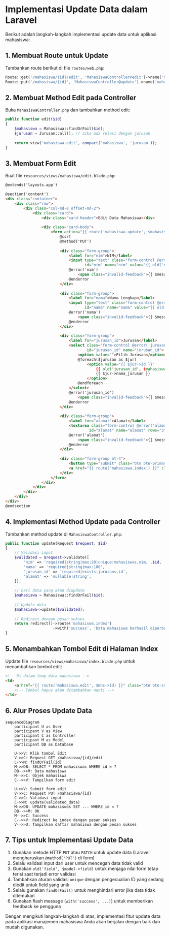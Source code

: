 # Implementasi Update Data dalam Laravel

Berikut adalah langkah-langkah implementasi update data untuk aplikasi mahasiswa:

## 1. Membuat Route untuk Update

Tambahkan route berikut di file `routes/web.php`:

```php
Route::get('/mahasiswa/{id}/edit', 'MahasiswaController@edit')->name('mahasiswa.edit');
Route::put('/mahasiswa/{id}', 'MahasiswaController@update')->name('mahasiswa.update');
```

## 2. Membuat Method Edit pada Controller

Buka `MahasiswaController.php` dan tambahkan method edit:

```php
public function edit($id)
{
    $mahasiswa = Mahasiswa::findOrFail($id);
    $jurusan = Jurusan::all(); // Jika ada relasi dengan jurusan
    
    return view('mahasiswa.edit', compact('mahasiswa', 'jurusan'));
}
```

## 3. Membuat Form Edit

Buat file `resources/views/mahasiswa/edit.blade.php`:

```html
@extends('layouts.app')

@section('content')
<div class="container">
    <div class="row">
        <div class="col-md-8 offset-md-2">
            <div class="card">
                <div class="card-header">Edit Data Mahasiswa</div>
                
                <div class="card-body">
                    <form action="{{ route('mahasiswa.update', $mahasiswa->id) }}" method="POST">
                        @csrf
                        @method('PUT')
                        
                        <div class="form-group">
                            <label for="nim">NIM</label>
                            <input type="text" class="form-control @error('nim') is-invalid @enderror" 
                                   id="nim" name="nim" value="{{ old('nim', $mahasiswa->nim) }}">
                            @error('nim')
                                <span class="invalid-feedback">{{ $message }}</span>
                            @enderror
                        </div>
                        
                        <div class="form-group">
                            <label for="nama">Nama Lengkap</label>
                            <input type="text" class="form-control @error('nama') is-invalid @enderror" 
                                   id="nama" name="nama" value="{{ old('nama', $mahasiswa->nama) }}">
                            @error('nama')
                                <span class="invalid-feedback">{{ $message }}</span>
                            @enderror
                        </div>
                        
                        <div class="form-group">
                            <label for="jurusan_id">Jurusan</label>
                            <select class="form-control @error('jurusan_id') is-invalid @enderror" 
                                    id="jurusan_id" name="jurusan_id">
                                <option value="">Pilih Jurusan</option>
                                @foreach($jurusan as $jur)
                                    <option value="{{ $jur->id }}" 
                                        {{ old('jurusan_id', $mahasiswa->jurusan_id) == $jur->id ? 'selected' : '' }}>
                                        {{ $jur->nama_jurusan }}
                                    </option>
                                @endforeach
                            </select>
                            @error('jurusan_id')
                                <span class="invalid-feedback">{{ $message }}</span>
                            @enderror
                        </div>
                        
                        <div class="form-group">
                            <label for="alamat">Alamat</label>
                            <textarea class="form-control @error('alamat') is-invalid @enderror" 
                                     id="alamat" name="alamat" rows="3">{{ old('alamat', $mahasiswa->alamat) }}</textarea>
                            @error('alamat')
                                <span class="invalid-feedback">{{ $message }}</span>
                            @enderror
                        </div>
                        
                        <div class="form-group mt-4">
                            <button type="submit" class="btn btn-primary">Update Data</button>
                            <a href="{{ route('mahasiswa.index') }}" class="btn btn-secondary">Kembali</a>
                        </div>
                    </form>
                </div>
            </div>
        </div>
    </div>
</div>
@endsection
```

## 4. Implementasi Method Update pada Controller

Tambahkan method update di `MahasiswaController.php`:

```php
public function update(Request $request, $id)
{
    // Validasi input
    $validated = $request->validate([
        'nim' => 'required|string|max:20|unique:mahasiswas,nim,'.$id,
        'nama' => 'required|string|max:100',
        'jurusan_id' => 'required|exists:jurusans,id',
        'alamat' => 'nullable|string',
    ]);
    
    // Cari data yang akan diupdate
    $mahasiswa = Mahasiswa::findOrFail($id);
    
    // Update data
    $mahasiswa->update($validated);
    
    // Redirect dengan pesan sukses
    return redirect()->route('mahasiswa.index')
                     ->with('success', 'Data mahasiswa berhasil diperbarui!');
}
```

## 5. Menambahkan Tombol Edit di Halaman Index

Update file `resources/views/mahasiswa/index.blade.php` untuk menambahkan tombol edit:

```html
<!-- Di dalam loop data mahasiswa -->
<td>
    <a href="{{ route('mahasiswa.edit', $mhs->id) }}" class="btn btn-sm btn-primary">Edit</a>
    <!-- Tombol hapus akan ditambahkan nanti -->
</td>
```

## 6. Alur Proses Update Data

```mermaid
sequenceDiagram
    participant U as User
    participant V as View
    participant C as Controller
    participant M as Model
    participant DB as Database
    
    U->>V: Klik tombol Edit
    V->>C: Request GET /mahasiswa/{id}/edit
    C->>M: findOrFail(id)
    M->>DB: SELECT * FROM mahasiswas WHERE id = ?
    DB-->>M: Data mahasiswa
    M-->>C: Objek mahasiswa
    C-->>V: Tampilkan form edit
    
    U->>V: Submit form edit
    V->>C: Request PUT /mahasiswa/{id}
    C->>C: Validasi input
    C->>M: update(validated_data)
    M->>DB: UPDATE mahasiswas SET ... WHERE id = ?
    DB-->>M: OK
    M-->>C: Success
    C-->>V: Redirect ke index dengan pesan sukses
    V-->>U: Tampilkan daftar mahasiswa dengan pesan sukses

```

## 7. Tips untuk Implementasi Update Data

1. Gunakan metode HTTP `PUT` atau `PATCH` untuk update data (Laravel mengharuskan `@method('PUT')` di form)
2. Selalu validasi input dari user untuk mencegah data tidak valid
3. Gunakan `old('field', $model->field)` untuk menjaga nilai form tetap terisi saat terjadi error validasi
4. Tambahkan aturan validasi `unique` dengan pengecualian ID yang sedang diedit untuk field yang unik
5. Selalu gunakan `findOrFail()` untuk menghindari error jika data tidak ditemukan
6. Gunakan flash message (`with('success', ...)`) untuk memberikan feedback ke pengguna

Dengan mengikuti langkah-langkah di atas, implementasi fitur update data pada aplikasi manajemen mahasiswa Anda akan berjalan dengan baik dan mudah digunakan.